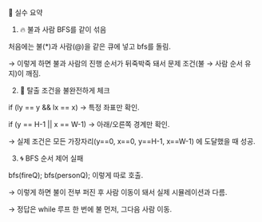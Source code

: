 📌 실수 요약
1. 🔥 불과 사람 BFS를 같이 섞음

처음에는 불(*)과 사람(@)을 같은 큐에 넣고 bfs를 돌림.

→ 이렇게 하면 불과 사람의 진행 순서가 뒤죽박죽 돼서 문제 조건(불 → 사람 순서 유지)이 깨짐.

2. 🧑 탈출 조건을 불완전하게 체크

if (ly == y && lx == x) → 특정 좌표만 확인.

if (y == H-1 || x == W-1) → 아래/오른쪽 경계만 확인.

→ 실제 조건은 모든 가장자리(y==0, x==0, y==H-1, x==W-1) 에 도달했을 때 성공.

3. 🌀 BFS 순서 제어 실패

bfs(fireQ); bfs(personQ); 이렇게 따로 호출.

→ 이렇게 하면 불이 전부 퍼진 후 사람 이동이 돼서 실제 시뮬레이션과 다름.

→ 정답은 while 루프 한 번에 불 먼저, 그다음 사람 이동.
